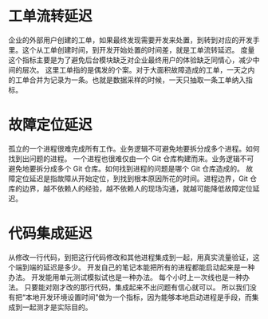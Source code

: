 # 工单流转延迟

企业的外部用户创建的工单，如果最终发现需要开发来处置，到转到对应的开发手里。这个从工单创建时间，到开发开始处置的时间差，就是工单流转延迟。
度量这个指标主要是为了避免后台模块缺乏对企业最终用户的体验缺乏同情心，减少中间的层次。
这里工单指的是偶发的个案。对于大面积故障造成的工单，一天之内的工单合并为记录为一条。也就是数据采样的时候，一天只抽取一条工单纳入指标。

# 故障定位延迟

孤立的一个进程很难完成所有工作。业务逻辑不可避免地要拆分成多个进程。如何找到出问题的进程。
一个进程也很难仅由一个 Git 仓库构建而来。业务逻辑不可避免地要拆分成多个 Git 仓库。如何找到进程的问题是哪个 Git 仓库造成的。
故障定位延迟是指故障从开始定位，到找到根本原因所花的时间。进程边界，Git 仓库的边界，越不依赖人的经验，越不依赖人的现场沟通，就越可能降低故障定位延迟。

# 代码集成延迟

从修改一行代码，到把这行代码修改和其他进程集成到一起，用真实流量验证，这个端到端的延迟是多少。
开发自己的笔记本能把所有的进程都能启动起来是一种办法。
开发能用单元测试模拟试也是一种办法。
每个小时上一次线也是一种办法。
只要能对刚才改的那行代码，集成起来不出问题有信心就可以。
所以我们没有把“本地开发环境设置时间”做为一个指标，因为能够本地启动进程是手段，而集成到一起测才是实际目的。
